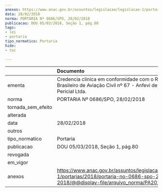 ```yaml
---
anexos: https://www.anac.gov.br/assuntos/legislacao/legislacao-1/portarias/2018/portaria-no-0686-spo-28-02-2018/@@display-file/arquivo_norma/PA2018-0686.pdf
data: 28/02/2018
norma: PORTARIA Nº 0686/SPO, 28/02/2018
publicacao: DOU 05/03/2018, Seção 1, pág.80
tags:
- lei
- portaria
tipo_normatico: Portaria
hide: 
- toc 
 
---
```


|                    | Documento                                                                                                                                            |
|:-------------------|:-----------------------------------------------------------------------------------------------------------------------------------------------------|
| ementa             | Credencia clínica em conformidade com o Regulamento Brasileiro de Aviação Civil nº 67 - Anfevi de Medicina Pericial Ltda.                            |
| norma              | PORTARIA Nº 0686/SPO, 28/02/2018                                                                                                                     |
| tornada_sem_efeito |                                                                                                                                                      |
| alterada           |                                                                                                                                                      |
| data               | 28/02/2018                                                                                                                                           |
| outros             |                                                                                                                                                      |
| tipo_normatico     | Portaria                                                                                                                                             |
| publicacao         | DOU 05/03/2018, Seção 1, pág.80                                                                                                                      |
| revogada           |                                                                                                                                                      |
| em_vigor           |                                                                                                                                                      |
| anexos             | https://www.anac.gov.br/assuntos/legislacao/legislacao-1/portarias/2018/portaria-no-0686-spo-28-02-2018/@@display-file/arquivo_norma/PA2018-0686.pdf |